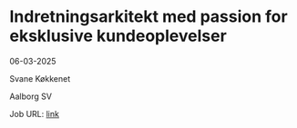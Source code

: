 # Indretningsarkitekt med passion for eksklusive kundeoplevelser
06-03-2025

Svane Køkkenet

Aalborg SV

Job URL: [link](https://www.jobindex.dk/img/pdf/stilling_indretningsarkitekt_aalborg-7.pdf)


